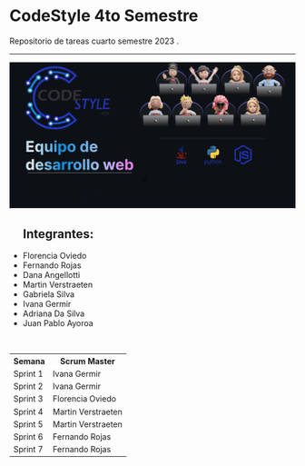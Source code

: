 # CodeStyle 4to Semestre
Repositorio de tareas cuarto semestre 2023 .
<hr>

![github utn](https://github.com/CodeSystem2022/CodeStyle3erSemestre/blob/main/asets/Make%20your%20README.png)

<ul>
<h2>Integrantes: </h2>
  <li> Florencia Oviedo</li>
  <li> Fernando Rojas</li>
  <li> Dana Angellotti</li>
  <li>Martin Verstraeten</li>
  <li> Gabriela Silva</li>
  <li> Ivana Germir</li>
  <li> Adriana Da Silva</li>
  <li> Juan Pablo Ayoroa</li>
 </ul>
 
 <br>
 <table>
     <tr>
    <th>Semana</th>
    <th>Scrum Master</th>
    </tr>
    <tr>
    <td>Sprint 1</td>
    <td>Ivana Germir</td>
  </tr>
  <tr>
    <td>Sprint 2</td>
    <td>Ivana Germir</td>
  </tr>
     <tr>
    <td>Sprint 3</td>
    <td>Florencia Oviedo</td>
  </tr>
   <tr>
     <td>Sprint 4</td>
     <td>Martin Verstraeten</td>
   </tr>
   <tr>
     <td>Sprint 5</td>
     <td>Martin Verstraeten</td>
   </tr>
   <tr>
     <td>Sprint 6</td>
     <td>Fernando Rojas</td>
   </tr>
   <tr>
     <td>Sprint 7</td>
     <td>Fernando Rojas</td>
   </tr>
  </table>
